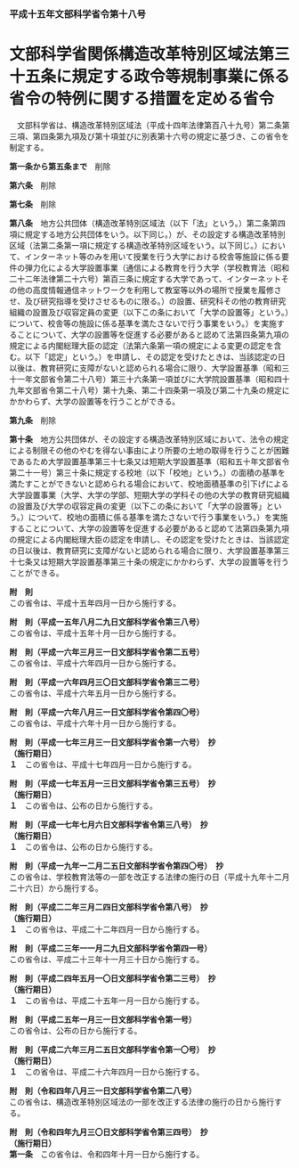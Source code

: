 ### 平成十五年文部科学省令第十八号  
# 文部科学省関係構造改革特別区域法第三十五条に規定する政令等規制事業に係る省令の特例に関する措置を定める省令  
　文部科学省は、構造改革特別区域法（平成十四年法律第百八十九号）第二条第三項、第四条第九項及び第十項並びに別表第十六号の規定に基づき、この省令を制定する。  
  
**第一条から第五条まで**　削除  
  
**第六条**　削除  
  
**第七条**　削除  
  
**第八条**　地方公共団体（構造改革特別区域法（以下「法」という。）第二条第四項に規定する地方公共団体をいう。以下同じ。）が、その設定する構造改革特別区域（法第二条第一項に規定する構造改革特別区域をいう。以下同じ。）において、インターネット等のみを用いて授業を行う大学における校舎等施設に係る要件の弾力化による大学設置事業（通信による教育を行う大学（学校教育法（昭和二十二年法律第二十六号）第百三条に規定する大学であって、インターネットその他の高度情報通信ネットワークを利用して教室等以外の場所で授業を履修させ、及び研究指導を受けさせるものに限る。）の設置、研究科その他の教育研究組織の設置及び収容定員の変更（以下この条において「大学の設置等」という。）について、校舎等の施設に係る基準を満たさないで行う事業をいう。）を実施することについて、大学の設置等を促進する必要があると認めて法第四条第九項の規定による内閣総理大臣の認定（法第六条第一項の規定による変更の認定を含む。以下「認定」という。）を申請し、その認定を受けたときは、当該認定の日以後は、教育研究に支障がないと認められる場合に限り、大学設置基準（昭和三十一年文部省令第二十八号）第三十六条第一項並びに大学院設置基準（昭和四十九年文部省令第二十八号）第十九条、第二十四条第一項及び第二十九条の規定にかかわらず、大学の設置等を行うことができる。  
  
**第九条**　削除  
  
**第十条**　地方公共団体が、その設定する構造改革特別区域において、法令の規定による制限その他のやむを得ない事由により所要の土地の取得を行うことが困難であるため大学設置基準第三十七条又は短期大学設置基準（昭和五十年文部省令第二十一号）第三十条に規定する校地（以下「校地」という。）の面積の基準を満たすことができないと認められる場合において、校地面積基準の引下げによる大学設置事業（大学、大学の学部、短期大学の学科その他の大学の教育研究組織の設置及び大学の収容定員の変更（以下この条において「大学の設置等」という。）について、校地の面積に係る基準を満たさないで行う事業をいう。）を実施することについて、大学の設置等を促進する必要があると認めて法第四条第九項の規定による内閣総理大臣の認定を申請し、その認定を受けたときは、当該認定の日以後は、教育研究に支障がないと認められる場合に限り、大学設置基準第三十七条又は短期大学設置基準第三十条の規定にかかわらず、大学の設置等を行うことができる。  
  
**附　則**  
この省令は、平成十五年四月一日から施行する。  
  
**附　則（平成一五年八月二九日文部科学省令第三八号）**  
この省令は、平成十五年十月一日から施行する。  
  
**附　則（平成一六年三月三一日文部科学省令第二五号）**  
この省令は、平成十六年四月一日から施行する。  
  
**附　則（平成一六年四月三〇日文部科学省令第三二号）**  
この省令は、平成十六年五月一日から施行する。  
  
**附　則（平成一六年八月三一日文部科学省令第四〇号）**  
この省令は、平成十六年十月一日から施行する。  
  
**附　則（平成一七年三月三一日文部科学省令第一六号）　抄**  
**（施行期日）**  
**１**　この省令は、平成十七年四月一日から施行する。  
  
**附　則（平成一七年五月一三日文部科学省令第三五号）　抄**  
**（施行期日）**  
**１**　この省令は、公布の日から施行する。  
  
**附　則（平成一七年七月六日文部科学省令第三八号）　抄**  
**（施行期日）**  
**１**　この省令は、公布の日から施行する。  
  
**附　則（平成一九年一二月二五日文部科学省令第四〇号）　抄**  
この省令は、学校教育法等の一部を改正する法律の施行の日（平成十九年十二月二十六日）から施行する。  
  
**附　則（平成二二年三月二四日文部科学省令第八号）　抄**  
**（施行期日）**  
**１**　この省令は、平成二十二年四月一日から施行する。  
  
**附　則（平成二三年一一月二九日文部科学省令第四一号）**  
この省令は、平成二十三年十一月三十日から施行する。  
  
**附　則（平成二四年五月一〇日文部科学省令第二三号）　抄**  
**（施行期日）**  
**１**　この省令は、平成二十五年一月一日から施行する。  
  
**附　則（平成二五年一月三一日文部科学省令第一号）**  
この省令は、公布の日から施行する。  
  
**附　則（平成二六年三月二五日文部科学省令第一〇号）　抄**  
**（施行期日）**  
**１**　この省令は、平成二十六年四月一日から施行する。  
  
**附　則（令和四年八月三一日文部科学省令第二八号）**  
この省令は、構造改革特別区域法の一部を改正する法律の施行の日から施行する。  
  
**附　則（令和四年九月三〇日文部科学省令第三四号）　抄**  
**（施行期日）**  
**第一条**　この省令は、令和四年十月一日から施行する。  
  
